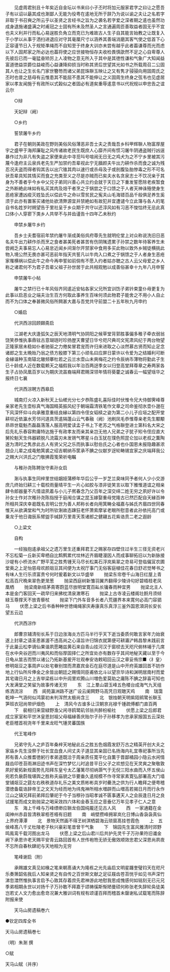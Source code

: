<!-- { "loadSidebar": true } -->
　　见虚周君别且十年矣近自金坛以书来曰小子丕时将加元服家君字之曰让之愿吾子有以诏以朂其成也淛鄙人无能为役粤在逺地无所于辞乃为说以谕之夫让之名若字非取于书召奭之所云乎以圣贤之言经书之旨为之袭名若字爱之深者期之逺也虽然功成身退施诸盛满之时甫冠之士固有所未及然圣人之言通遍周匝善取益者固无乎不宜也夫义利并行而私心易逞胜负角立而克已为难故古人生子自其能言始教之让既复入于小学以从事于洒扫进退应对守其毫厘尺寸以涵养其善端消磨其客气使之低首下心正容谨节日入于规矩凖绳而不自知至于终身大训亦未尝有越乎此者葢谦尊而光而虑以下人固邦家之所必达也葢将使之应世接物恒存夫收检畏慎欿然不足之心自卑尊人先彼后已而一毫猛奋矫厉上人凌物之意无所入于其中是其徳性谦和气象广大知闻益富道徳益崇爵位益峻而心益谦降抑损当时称其贤后世望其光如书之所载周召二公固其人也让之生长名门家世簪笏而诸父弟昆珠聨玉映让之又有隽才骎骎向用固周氏之丕时也昔之慈母有云惟患其不能屈不患其不能伸让之义固周生终身之弦韦也见虚居家以孝友闻施于有政所以式榖似之者固必有道矣重辱逺意书以代祝规以申忠告之谊云尔 

　　○辩 

　　天妃辩（阙） 

　　○乡约 

　　誓禁屠牛乡约 

　　君子在朝则美政在野则美俗风俗薄恶非吾士夫之责哉吾乡科甲辉聨人物富厚屋宇之盛甲于海邦廉耻之风传诸故老民生既庶人心靡齐间有惯习屠牛阴通盗贼行凶逞暴作过为非凡有失盗之家便来此中寻觅呌号喧闹无日无之鸡犬为之不宁乡里被其污蔑今逢府主云泉呉老先生严加禁约吾辈视此宁无腼颜夫牛出力耕作杀而食之诚为残忍况夫盗而得者钩其舌以出穴锥其肉以速行或杀母及子或剖腹坠胎惨毒之形不可名状吾辈具知其情买而食之充类至义之尽是亦贼而已矣夫水名贪泉志士不饮况亲于其身为不善者乎今乡中父兄子弟同兴善心共立约会就于天日之下重发誓愿除老疾暂食之外断絶此味如有私买其肉及焙干者烹之于锅尝之于口馈之于人者天神诛殛使身生恶疮家遭凶疫灭姓坠氏以偿此牛之命以雪贫民之寃夫山毛海错百品千般俱足养生奚须于此亦有置客买诸他处欲清弊源宜并禁絶如有故犯并宜遭谴今立此簿与各人的笔自书名姓岁时朔望告于里社呈于乡众期于共守以还淳风如有习恶不悛怙终无忌此真口体小人穿窬下类乡人共举不与并齿谨告十四年乙未秋约 

　　申禁乡屠牛乡约 

　　吾乡士夫耆宿前年禁约屠牛渐成美俗呉府尊先生就明伦堂上对众称说洗旧日恶名夫牛出力耕作杀而烹之食者甚美死者甚苦有伤阴隲遗累子孙禁之数年待客养生未尝阙乏夫事易忘人心易怠近闻乡间渐尔开禁家中食用多买此物以致外乡贼徒横挑此物入境公然无畏亦甚可恶前年指天共誓凡以牛肉入口煮之于锅馈之于人者身生恶疮家罹横祸以偿此牛之命今再申誓如前倘有不愿入约者姑亦聴之古人云父母爱之乡人称之诸君何不为君子吾辈父祖子孙世居于此共相观勉以成善俗甚幸十九年八月申誓 

　　申禁屠牛小帖 

　　屠牛之禁行已十年风俗齐同逺近安帖各家父兄所宜训饬子弟钤束童仆毋更复为此事以启恶业之端夫治生百方何取此事养生百味何须此物君子能舍之不用小人自止而不为口体之奉甚微风俗所闗甚大嘉与吾党共守前盟二十五年秋九月申约 

　　○婚启 

　　代洪西淙回顾頥斋启 

　　江湖老大庆逢弧矢之辰天地清明气协阴阳之候草堂背郭胜事偏多稚子牵衣弱翁饶笑恭惟执事鼎铉古意瑚琏时珍扬歴天曹望日华兮咫尺典司文宪肃风纪于两台物望正隆家居未稳如仆者驰驱之力倦矣冒君宠而许归来进取之心淡然慕古贤而知止足念诸郎之生太晩贻乃翁之债方殷膝下第三小顽名曰应屏日蒙许以令爱为之结婚利可断金縁谐种玉南辕北辙频搴杜若之云兰水壶山未爽梅花之约令辰纳币薄物将勤此子生已十龄成人近在数载赖天之福假我以年治百两迓季女以归登高堂拜尊章之寿两家各生子占协凤凰百岁以为期庆流苖裔端拜君赐深领年情将葵藿之诚春云一幅望瑶华之报终日七襄 

　　代洪西淙聘方西皋启 

　　城南灯火凉入新秋天上仙槎光分七夕恭陈盛礼喜际佳时伏惟令兄大侍御霁峰尊亲家老先生壶标真气海国精英振风纪于朝端霜清铁笔作文章之司命鉴彻氷壶仆邈在下风深怀仰斗向承雅意重结良縁以第四令侄女韬椟之姿为第二小儿子应垣之配开堂耕坝近依瀛水芳邻问道具茨逺隔蓬山云气春融（阙）池刷凤毛恭惟尊亲老先生颙颙昻昻世载魁杰磊磊落落人服高明爱读孟子书上下老苏之气格聨登进士第科名大宋之后先礼乐舂容勲庸特达施于有政孝友而亲其亲岂无他人兄弟之子犹子矧令侄应直大舅抡魁天生伟器颖脱凡流霜刃未发铏气寒星斗白玉犹在璞色照昆仑加以老叔之薫陶遂为清时之隽彦此古人有贤父兄之乐而执事以慰伯氏之心者也仆国恩未报隐趣甚浓翘企儿辈之成黾勉箕裘之绍吉朝纳币筐承不腆之仪献岁迓轮畴锡宜家之庆端拜我公之赐大兴洪氏之门敬拂霞笺荣祈电瞩 

　　与稚孙尧陈聘张守素孙女启 

　　淛与执事生同梓里世结姻娅蒲桺年华后公乎一岁芝兰臭味同予者何人少小交游庶几终始归耕三十载校雨量晴平生一片心如胶与漆非徒笑言以取下雅惟道谊之相亲肆令郎器量不凡情谊夙着与小儿子熈春念乃父百年之深交缔二姓无穷之夙好许以令孙女士作对次稚孙尧陈指授于庭闱佥谋之昆玉嫁娶重母党隆古已然匹配自天縁百神所相共深庆幸曷既名言明公世为善人邦称长者向用箕畴全福嘉与姊氏齐眉四世同春惟天从欲满堂和气为时所钦淛故态踈狂老怀萧索摩挲老眼所慰意者此孙依托高门或乗龙于他日诹辰系臂盥手缄辞万里青天羡诸郎之健翮五花紫诰贲二老之遐龄 

　　○上梁文 

　　自构 

　　一经独抱逺承祖父之遗万里生还重拜君王之赐家存四壁住过半生三径无资老兴不忘松菊一丘新买卑栖自比鹪鹩累代坟林近齐眉睫漫因人而成事聊拓旧以为新脉接沙堤有小桥流水广野平芜之胜秀锺天马尽长松美石浮岚紫翠之竒易可登临偏冝农圃堂奥之上足怡慈母欢颜爼豆其间便为太祝厅事门无俗客庭植佳花春日舒迟觉琴书之有味人生行乐须富贵兮何时爰着新文以华盛举 
　　抛梁东帘卷千山海日红屋上青松高百尺晩来翠色更茏葱 
　　抛梁西庭树新雏羽翼齐翻得少陵诗句好碧梧枝老凤凰栖 
　　抛梁南新结茅斋寄蔚蓝尽放明堂寛百畆长镵春雨种宜男 
　　抛梁北主人本是金门客回天一疏早归来拂枕清泉潄寒石 
　　抛梁上古寺凌云楼阁壮酹月须倾緑玉尊撑天不放青藜杖 
　　抛梁下门外车音多长者八荒疆界本来寛何必高门容驷马 
　　伏愿上梁之后书香种种世徳绳绳家庆寿康真乐真浮三釜外国恩澒洞长安长望五云边 

　　代洪西淙作 

　　郎曹京辅清衔长系于日边涨海炎方匹马半行乎天下逝当委质何敢言家年力始衰遂上封章之请圣恩甚渥不违高尚之心温旨许归锦衣就第便可耕灞浐韩昌黎未践前言于此巢云松李谪仙果谐夙愿睠兹黄石来自青山挂河汉于窗棂去天咫尺俯林埔于几席在水中央谷迥而川夷风和而俗厚固择仁之所宜处亦有数存乎其间地秘天藏以至于今日龟从筮吉而赞以诸公乃拓新基爰开壮观奉安诰敕昭回云汉之章妥侑宗■〈礻皇〉修明爼豆之事周庐以处宅眷别馆而肃嘉宾金石在庭尽道是山中开府英雄回首不妨作地上行仙所斥俸金之余皆出朝廷之赐情同臣甫依北斗以望京华诗和渊明居南村而爱其宅诹日月之上吉举梁栋以中升闾里欢腾山川増色爱莫助之庸陈不腆之辞喜可知也大发满堂之笑留为故事传诸无穷 
　　东　江上羣山碧玉峰五色楼台成海气九天组练洒流淙 
　　西　阆苑瀛洲路不迷广设云阑闗野马高凭日观聴天鸡 
　　南　瑞霭乾坤一气涵何似鸿蒙初未判浑然太极尚含三 
　　北　银烛朝天明紫陌鹓鹭长聨玉笋班衣冠尚带炉烟色 
　　上　清风今古谁多让汉朝亰兆禄千锺疏傅都门直百两 
　　下　裴相归来营緑野渔父闲寻鸥鹭矶邻翁共醉枌榆社 
　　伏愿上梁之后郎君成立家室和平世沐皇恩封祖父母福縁善庆贻尔子孙子孙移孝为忠承家报国五云深处老臣稽首祝尧年千里来龙旺气锺灵蕃国族 

　　代王笔峰作 

　　兄弟守先人之庐百年桑梓天地秘此丘之胜五色烟霞发舒万古之精英开创大夫之家庙乡先生没祭于社长宜血食人间丈夫子道显其亲固已名扬海内礼宜専祀事所当先邦有善人众推耆徳躬行孝弟道既洽于周亲质任寛平化自薫于晋鄙橘园小隐云水闲情屐齿印苍苔雨淋旧迹书声在深竹梦忆儿时追昔平日父子之欢想见在天灵爽之聚敬敦夙好爰拓新规面势孔阳拜东皇兮太乙藩篱尽彻纳灏气于无倪三阳水曲而入怀五侯山宛若负扆蔚哉堪舆之胜称夫庙貌之华要垂久逺规模不作寻常家素寛弘部署高大门墙堂铺爼豆之筵左右秩秩道存礼乐之美文质彬彬具岁时罍洗之供为行人瞻拜之便粤稽潜徳备载诰辞帝王之文天为经而地为纬鬼神所相水増辟而山増高若揭日月而行永作江山之镇兄拜前弟拜后肇祀于今子当穆孙当昭孝诚不匮事遘天人之会辰逢日月之良试援笔而成文助抛梁之喝采效四六体和金舂玉应之音垂亿万年见孝子仁人之意 
　　东　海上千峰与万峰缥缈应聮龙伯国纯龎还见古人风 
　　西　一家通籍在金闺神州赤县皆清秩翠栢苍梧有旧题 
　　南　峭壁攒峰拥翠岚化日博山香袅袅真仙上界府潭潭 
　　北　景物天然画不得玊树溟栖碧海云琐窗髙挂苍霞色 
　　上　五侯峰髙八千丈杜陵老子秋兴豪彩笔昔曾干气象 
　　下　锦园先生富风雅清时郊野鸣鳯鸾千载河图出龙马 
　　伏愿上梁之后山君川后共护先灵千子万孙果符旧谶金阙下承恩许老天赐平安青云路回首有人世传袍笏无骄无傲效顺效忠君父深恩尚夙夜不忘所自春秋肆祀与天地相为无穷 

　　笔峰谢启（附） 

　　承赐雄文真见如椽之笔来朝髙诵大为隆栋之光先庙启文明星躔奎璧钧天在咫尺乐奏箫韶佑我后人知亲贤之有自传之百世斯文献之足征屐齿苍苔恍乎如见书声深竹涕忽澘然惟执事言启予心致其存着庶先君神游此地慰我思成愧感何如铭刻无已元兄季弟相期永世以对扬千子万孙敢不拜嘉于颂祷徯斯惭陋曼硕何称张老失辞轮奂徒美岂若丈人文力愈出愈竒况兼大雅训词有规有颂谨百拜而稽首未罄谢私试载笔而陈辞附报来使 

　　天马山房遗稿巻六 


●钦定四库全书

天马山房遗稿巻七

（明）朱淛 撰

○赋

天马山赋（并序）

